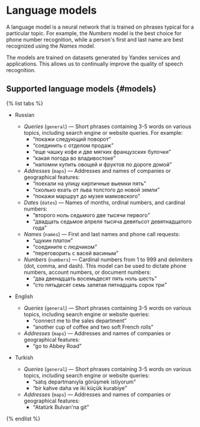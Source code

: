 # Language models

A language model is a neural network that is trained on phrases typical for a particular topic. For example, the _Numbers_ model is the best choice for phone number recognition, while a person's first and last name are best recognized using the _Names_ model.

The models are trained on datasets generated by Yandex services and applications. This allows us to continually improve the quality of speech recognition.

## Supported language models {#models}

{% list tabs %}

- Russian
  * _Queries_ (`general`) — Short phrases containing 3-5 words on various topics, including search engine or website queries.
For example:
      * <q>покажи следующий поворот</q>
      * <q>соединить с отделом продаж</q>
      * <q>еще чашку кофе и две мягких французских булочки</q>
      * <q>какая погода во владивостоке</q>
      * <q>напомни купить овощей и фруктов по дороге домой</q>
  * _Addresses_ (`maps`) — Addresses and names of companies or geographical features:
      * <q>поехали на улицу кирпичные выемки пять</q>
      * <q>сколько ехать от льва толстого до новой земли</q>
      * <q>покажи маршрут до музея маяковского</q>
  * _Dates_ (`dates`) — Names of months, ordinal numbers, and cardinal numbers:
      * <q>второго ноль седьмого две тысячи первого</q>
      * <q>двадцать седьмое апреля тысяча девятьсот девятнадцатого года</q>
  * _Names_ (`names`) — First and last names and phone call requests:
      * <q>щукин платон</q>
      * <q>соедините с людчиком</q>
      * <q>переговорить с васей васиным</q>
  * _Numbers_ (`numbers`) — Cardinal numbers from 1 to 999 and delimiters (dot, comma, and dash). This model can be used to dictate phone numbers, account numbers, or document numbers:
      * <q>два двенадцать восемьдесят пять ноль шесть</q>
      * <q>сто пятьдесят семь запятая пятнадцать сорок три</q>

- English
  * _Queries_ (`general`) — Short phrases containing 3-5 words on various topics, including search engine or website queries:
      * <q>connect me to the sales department</q>
      * <q>another cup of coffee and two soft French rolls</q>
  * _Addresses_ (`maps`) — Addresses and names of companies or geographical features:
      * <q>go to Abbey Road</q>

- Turkish
  * _Queries_ (`general`) — Short phrases containing 3-5 words on various topics, including search engine or website queries:
      * <q>satış departmanıyla görüşmek istiyorum</q>
      * <q>bir kahve daha ve iki küçük kurabiye</q>
  * _Addresses_ (`maps`) — Addresses and names of companies or geographical features:
      * <q>Atatürk Bulvarı'na git</q>

{% endlist %}

